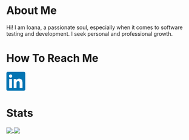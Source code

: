 # About Me

Hi! I am Ioana, a passionate soul, especially when it comes to software testing and development. I seek personal and professional growth.

# How To Reach Me

<a href = "https://www.linkedin.com/in/ioana-rosca/">
  <img src = "Logos/LinkedIn.png" width = "50px" height = "50px" />
</a>

# Stats

<a href = "https://github.com/roscaioana11?tab=repositories">
  <img src = "https://github-readme-stats.vercel.app/api?username=roscaioana11&count_private=true&show_icon=true&theme=algolia&include_all_commits=true" align = "center" />
</a>

<a href = "https://github.com/roscaioana11?tab=repositories">
  <img src = "https://github-readme-stats.vercel.app/api/top-langs?username=roscaioana11&langs_count=10&theme=dark$layout=compact&card_width=270" align = "center" />
</a>

<!--
**roscaioana11/roscaioana11** is a ✨ _special_ ✨ repository because its `README.md` (this file) appears on your GitHub profile.

Here are some ideas to get you started:

- 🔭 I’m currently working on ...
- 🌱 I’m currently learning ...
- 👯 I’m looking to collaborate on ...
- 🤔 I’m looking for help with ...
- 💬 Ask me about ...
- 📫 How to reach me: ...
- 😄 Pronouns: ...
- ⚡ Fun fact: ...
-->
